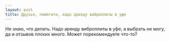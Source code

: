 ```yaml
---
layout: post 
title: Друзья, помогите, надо аренду виброплиты в уфе 
--- 
```

Не знаю, что делать. Надо аренду виброплиты в уфе, а выбрать не могу, да и отзывов плохих много. Может порекомендуете что-то?